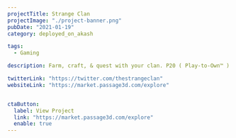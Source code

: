 ```yaml
---
projectTitle: Strange Clan
projectImage: "./project-banner.png"
pubDate: "2021-01-19"
category: deployed_on_akash

tags:
  - Gaming

description: Farm, craft, & quest with your clan. P20 ( Play-to-Own™ ). Built on Passage 3d and UE5. Powered by Akash & Cosmos IBC.

twitterLink: "https://twitter.com/thestrangeclan"
websiteLink: "https://market.passage3d.com/explore"


ctaButton:
  label: View Project
  link: "https://market.passage3d.com/explore"
  enable: true
---
```

